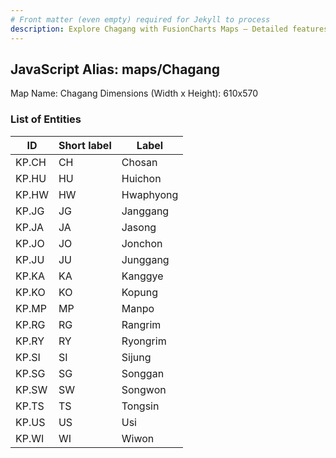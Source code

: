 ```yaml
---
# Front matter (even empty) required for Jekyll to process
description: Explore Chagang with FusionCharts Maps – Detailed features for seamless integration. Try now & enhance your data visualization today! 
---
```


## JavaScript Alias: maps/Chagang

Map Name: Chagang
Dimensions (Width x Height): 610x570





### List of Entities

ID | Short label | Label
---|---|---|
KP.CH|CH|Chosan
KP.HU|HU|Huichon
KP.HW|HW|Hwaphyong
KP.JG|JG|Janggang
KP.JA|JA|Jasong
KP.JO|JO|Jonchon
KP.JU|JU|Junggang
KP.KA|KA|Kanggye
KP.KO|KO|Kopung
KP.MP|MP|Manpo
KP.RG|RG|Rangrim
KP.RY|RY|Ryongrim
KP.SI|SI|Sijung
KP.SG|SG|Songgan
KP.SW|SW|Songwon
KP.TS|TS|Tongsin
KP.US|US|Usi
KP.WI|WI|Wiwon